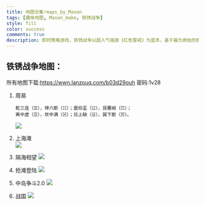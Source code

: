 ```yaml
---
title: 地图合集!maps_by_Mason
tags: [趣味地图, Mason_make, 铁锈战争]
style: fill
color: success
comments: true
description: 即时策略游戏，铁锈战争以超人气端游《红色警戒》为蓝本，基于最为原始的像素风格和多项自研移动端技术精心打造，游戏不但支持单人和多人联机，拥有战役、遭遇战、挑战任务、生存任务、自定义地图等多种不同的模式玩法供你选择挑战，还包含了大多数即时战略游戏所具备的资源采集、基地建造和指挥战斗系统，力图带给你更加独树一帜的手机端即时战略游戏体验！
---
```

## 铁锈战争地图：


所有地图下载:https://wwn.lanzouq.com/b03d29ouh
密码:1v28


1. 周易  
    ```
    乾三连（☰），坤六断（☷）；震仰盂（☳），艮覆碗（☶）；
    离中虚（☲），坎中满（☵）；兑上缺（☱），巽下断（☴）。
    ```
    ![](../assets/maps_By_Mason_R4/周易_map.png)    



2. 上海滩  
![](../assets/maps_By_Mason_R4/上海滩_map.png)

3. 隔海相望
![](../assets/maps_By_Mason_R4/隔海相望_map.png)

4. 抢滩登陆
![](../assets/maps_By_Mason_R4/抢滩登陆_map.png)

5. 中岛争斗2.0
![](../assets/maps_By_Mason_R4/中岛争斗2.0_map.png)
   
6. 战国
![](../assets/maps_By_Mason_R4/战国_map.png)
